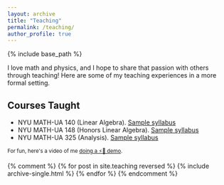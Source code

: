 ```yaml
---
layout: archive
title: "Teaching"
permalink: /teaching/
author_profile: true
---
```


{% include base_path %}

I love math and physics, and I hope to share that passion with others through teaching! Here are some of my teaching experiences in a more formal setting.

## Courses Taught
* NYU MATH-UA 140 (Linear Algebra). [Sample syllabus](/files/MW_syllabus_MATH140-001_F20.pdf)
* NYU MATH-UA 148 (Honors Linear Algebra). [Sample syllabus](/files/MATH148-001_S2022_syllabus.pdf)
* NYU MATH-UA 325 (Analysis). [Sample syllabus](/files/MATH325-010_F2022_syllabus.pdf)

<sub>For fun, here's a video of me [doing a ⚡🥒 demo](https://www.youtube.com/watch?v=ZcD4y4UrF-w).</sub>

{% comment %}
{% for post in site.teaching reversed %}
  {% include archive-single.html %}
{% endfor %}
{% endcomment %}